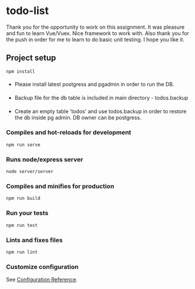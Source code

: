 # todo-list

Thank you for the opportunity to work on this assignment. It was pleasure and fun to learn Vue/Vuex. Nice framework to work with.
Also thank you for the push in order for me to learn to do basic unit testing.
I hope you like it.

## Project setup
```
npm install
```
####
- Please install latest postgress and pgadmin in order to run the DB.
####
- Backup file for the db table is included in main directory - todos.backup
####
- Create an empty table 'todos' and use todos.backup in order to restore the db inside pg admin. DB owner can be postgress.

### Compiles and hot-reloads for development
```
npm run serve
```

### Runs node/express server
```
node server/server
```

### Compiles and minifies for production
```
npm run build
```

### Run your tests
```
npm run test
```

### Lints and fixes files
```
npm run lint
```

### Customize configuration
See [Configuration Reference](https://cli.vuejs.org/config/).
